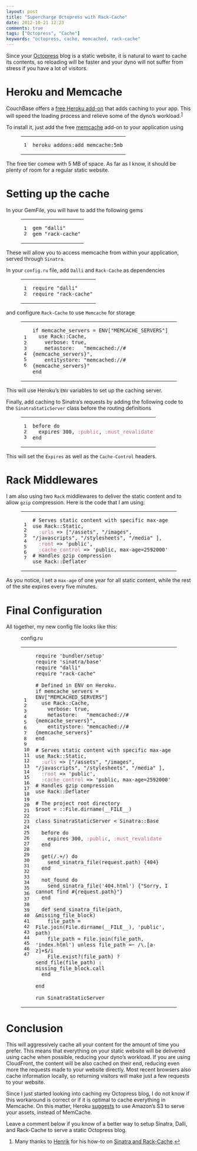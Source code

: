 ```yaml
---
layout: post
title: "Supercharge Octopress with Rack-Cache"
date: 2012-10-21 12:23
comments: true
tags: ["Octopress", "Cache"]
keywords: "octopress, cache, memcached, rack-cache"
---
```

<p>Since your <a href="http://octopress.org/">Octopress</a> blog is a static website, it is natural
to want to cache its contents, so reloading will be faster and your dyno will not
suffer from stress if you have a lot of visitors.</p>
<h1 id="heroku-and-memcache">Heroku and Memcache</h1>
<p>CouchBase offers a <a href="https://addons.heroku.com/memcache">free Heroku add-on</a>
that adds caching to your app. This will speed the loading process and relieve
some of the dyno&#8217;s workload.<sup id="fnref:1"><a href="#fn:1" rel="footnote">1</a></sup></p>
<p>To install it, just add the free <a href="https://addons.heroku.com/memcache">memcache</a> add-on
to your application using</p>
<div class="bogus-wrapper"><notextile><figure class="code"><figcaption><span></span></figcaption><div class="highlight"><table><tr><td class="gutter"><pre class="line-numbers"><span class="line-number">1</span>
</pre></td><td class="code"><pre><code class="console"><span class="line"><span class="go">heroku addons:add memcache:5mb</span>
</span></code></pre></td></tr></table></div></figure></notextile></div>
<p>The free tier comew with 5 MB of space. As far as I know, it should be plenty of
room for a regular static website.</p>
<h1 id="setting-up-the-cache">Setting up the cache</h1>
<p>In your GemFile, you will have to add the following gems</p>
<div class="bogus-wrapper"><notextile><figure class="code"><figcaption><span></span></figcaption><div class="highlight"><table><tr><td class="gutter"><pre class="line-numbers"><span class="line-number">1</span>
<span class="line-number">2</span>
</pre></td><td class="code"><pre><code class="ruby"><span class="line"><span class="n">gem</span> <span class="s2">&quot;dalli&quot;</span>
</span><span class="line"><span class="n">gem</span> <span class="s2">&quot;rack-cache&quot;</span>
</span></code></pre></td></tr></table></div></figure></notextile></div>
<p>These will allow you to access memcache from within your application, served
through <code>Sinatra</code>.</p>
<p>In your <code>config.ru</code> file, add <code>Dalli</code> and <code>Rack-Cache</code> as dependencies </p>
<div class="bogus-wrapper"><notextile><figure class="code"><figcaption><span></span></figcaption><div class="highlight"><table><tr><td class="gutter"><pre class="line-numbers"><span class="line-number">1</span>
<span class="line-number">2</span>
</pre></td><td class="code"><pre><code class="ruby"><span class="line"><span class="nb">require</span> <span class="s2">&quot;dalli&quot;</span>
</span><span class="line"><span class="nb">require</span> <span class="s2">&quot;rack-cache&quot;</span>
</span></code></pre></td></tr></table></div></figure></notextile></div>
<p>and configure <code>Rack-Cache</code> to use <code>Memcache</code> for storage</p>
<div class="bogus-wrapper"><notextile><figure class="code"><figcaption><span></span></figcaption><div class="highlight"><table><tr><td class="gutter"><pre class="line-numbers"><span class="line-number">1</span>
<span class="line-number">2</span>
<span class="line-number">3</span>
<span class="line-number">4</span>
<span class="line-number">5</span>
<span class="line-number">6</span>
</pre></td><td class="code"><pre><code class="ruby"><span class="line"><span class="k">if</span> <span class="n">memcache_servers</span> <span class="o">=</span> <span class="no">ENV</span><span class="o">[</span><span class="s2">&quot;MEMCACHE_SERVERS&quot;</span><span class="o">]</span>
</span><span class="line">  <span class="n">use</span> <span class="no">Rack</span><span class="o">::</span><span class="no">Cache</span><span class="p">,</span>
</span><span class="line">    <span class="n">verbose</span><span class="p">:</span> <span class="kp">true</span><span class="p">,</span>
</span><span class="line">    <span class="n">metastore</span><span class="p">:</span>   <span class="s2">&quot;memcached://</span><span class="si">#{</span><span class="n">memcache_servers</span><span class="si">}</span><span class="s2">&quot;</span><span class="p">,</span>
</span><span class="line">    <span class="n">entitystore</span><span class="p">:</span> <span class="s2">&quot;memcached://</span><span class="si">#{</span><span class="n">memcache_servers</span><span class="si">}</span><span class="s2">&quot;</span>
</span><span class="line"><span class="k">end</span>
</span></code></pre></td></tr></table></div></figure></notextile></div>
<p>This will use Heroku&#8217;s <code>ENV</code> variables to set up the caching server.</p>
<p>Finally, add caching to Sinatra&#8217;s requests by adding the following code to
the <code>SinatraStaticServer</code> class before the routing definitions</p>
<div class="bogus-wrapper"><notextile><figure class="code"><figcaption><span></span></figcaption><div class="highlight"><table><tr><td class="gutter"><pre class="line-numbers"><span class="line-number">1</span>
<span class="line-number">2</span>
<span class="line-number">3</span>
</pre></td><td class="code"><pre><code class="ruby"><span class="line"><span class="n">before</span> <span class="k">do</span>
</span><span class="line">  <span class="n">expires</span> <span class="mi">300</span><span class="p">,</span> <span class="ss">:public</span><span class="p">,</span> <span class="ss">:must_revalidate</span>
</span><span class="line"><span class="k">end</span>
</span></code></pre></td></tr></table></div></figure></notextile></div>
<p>This will set the <code>Expires</code> as well as the <code>Cache-Control</code> headers.</p>
<h1 id="rack-middlewares">Rack Middlewares</h1>
<p>I am also using two <code>Rack</code> middlewares to deliver the static content and to
allow <code>gzip</code> compression. Here is the code that I am using:</p>
<div class="bogus-wrapper"><notextile><figure class="code"><figcaption><span></span></figcaption><div class="highlight"><table><tr><td class="gutter"><pre class="line-numbers"><span class="line-number">1</span>
<span class="line-number">2</span>
<span class="line-number">3</span>
<span class="line-number">4</span>
<span class="line-number">5</span>
<span class="line-number">6</span>
<span class="line-number">7</span>
</pre></td><td class="code"><pre><code class="ruby"><span class="line"><span class="c1"># Serves static content with specific max-age</span>
</span><span class="line"><span class="n">use</span> <span class="no">Rack</span><span class="o">::</span><span class="no">Static</span><span class="p">,</span>
</span><span class="line">  <span class="ss">:urls</span> <span class="o">=&gt;</span> <span class="o">[</span><span class="s2">&quot;/assets&quot;</span><span class="p">,</span> <span class="s2">&quot;/images&quot;</span><span class="p">,</span> <span class="s2">&quot;/javascripts&quot;</span><span class="p">,</span> <span class="s2">&quot;/stylesheets&quot;</span><span class="p">,</span> <span class="s2">&quot;/media&quot;</span> <span class="o">]</span><span class="p">,</span>
</span><span class="line">  <span class="ss">:root</span> <span class="o">=&gt;</span> <span class="s1">&#39;public&#39;</span><span class="p">,</span>
</span><span class="line">  <span class="ss">:cache_control</span> <span class="o">=&gt;</span> <span class="s1">&#39;public, max-age=2592000&#39;</span>
</span><span class="line"><span class="c1"># Handles gzip compression</span>
</span><span class="line"><span class="n">use</span> <span class="no">Rack</span><span class="o">::</span><span class="no">Deflater</span>
</span></code></pre></td></tr></table></div></figure></notextile></div>
<p>As you notice, I set a <code>max-age</code> of one year for all static content, while
the rest of the site expires every five minutes.</p>
<h1 id="final-configuration">Final Configuration</h1>
<p>All together, my new config file looks like this:</p>
<div class="bogus-wrapper"><notextile><figure class="code"><figcaption><span>config.ru </span></figcaption>
<div class="highlight"><table><tr><td class="gutter"><pre class="line-numbers"><span class="line-number">1</span>
<span class="line-number">2</span>
<span class="line-number">3</span>
<span class="line-number">4</span>
<span class="line-number">5</span>
<span class="line-number">6</span>
<span class="line-number">7</span>
<span class="line-number">8</span>
<span class="line-number">9</span>
<span class="line-number">10</span>
<span class="line-number">11</span>
<span class="line-number">12</span>
<span class="line-number">13</span>
<span class="line-number">14</span>
<span class="line-number">15</span>
<span class="line-number">16</span>
<span class="line-number">17</span>
<span class="line-number">18</span>
<span class="line-number">19</span>
<span class="line-number">20</span>
<span class="line-number">21</span>
<span class="line-number">22</span>
<span class="line-number">23</span>
<span class="line-number">24</span>
<span class="line-number">25</span>
<span class="line-number">26</span>
<span class="line-number">27</span>
<span class="line-number">28</span>
<span class="line-number">29</span>
<span class="line-number">30</span>
<span class="line-number">31</span>
<span class="line-number">32</span>
<span class="line-number">33</span>
<span class="line-number">34</span>
<span class="line-number">35</span>
<span class="line-number">36</span>
<span class="line-number">37</span>
<span class="line-number">38</span>
<span class="line-number">39</span>
<span class="line-number">40</span>
<span class="line-number">41</span>
<span class="line-number">42</span>
<span class="line-number">43</span>
<span class="line-number">44</span>
<span class="line-number">45</span>
<span class="line-number">46</span>
<span class="line-number">47</span>
</pre></td><td class="code"><pre><code class="ruby"><span class="line"><span class="nb">require</span> <span class="s1">&#39;bundler/setup&#39;</span>
</span><span class="line"><span class="nb">require</span> <span class="s1">&#39;sinatra/base&#39;</span>
</span><span class="line"><span class="nb">require</span> <span class="s2">&quot;dalli&quot;</span>
</span><span class="line"><span class="nb">require</span> <span class="s2">&quot;rack-cache&quot;</span>
</span><span class="line">
</span><span class="line"><span class="c1"># Defined in ENV on Heroku.</span>
</span><span class="line"><span class="k">if</span> <span class="n">memcache_servers</span> <span class="o">=</span> <span class="no">ENV</span><span class="o">[</span><span class="s2">&quot;MEMCACHED_SERVERS&quot;</span><span class="o">]</span>
</span><span class="line">  <span class="n">use</span> <span class="no">Rack</span><span class="o">::</span><span class="no">Cache</span><span class="p">,</span>
</span><span class="line">    <span class="n">verbose</span><span class="p">:</span> <span class="kp">true</span><span class="p">,</span>
</span><span class="line">    <span class="n">metastore</span><span class="p">:</span>   <span class="s2">&quot;memcached://</span><span class="si">#{</span><span class="n">memcache_servers</span><span class="si">}</span><span class="s2">&quot;</span><span class="p">,</span>
</span><span class="line">    <span class="n">entitystore</span><span class="p">:</span> <span class="s2">&quot;memcached://</span><span class="si">#{</span><span class="n">memcache_servers</span><span class="si">}</span><span class="s2">&quot;</span>
</span><span class="line"><span class="k">end</span>
</span><span class="line">
</span><span class="line"><span class="c1"># Serves static content with specific max-age</span>
</span><span class="line"><span class="n">use</span> <span class="no">Rack</span><span class="o">::</span><span class="no">Static</span><span class="p">,</span>
</span><span class="line">  <span class="ss">:urls</span> <span class="o">=&gt;</span> <span class="o">[</span><span class="s2">&quot;/assets&quot;</span><span class="p">,</span> <span class="s2">&quot;/images&quot;</span><span class="p">,</span> <span class="s2">&quot;/javascripts&quot;</span><span class="p">,</span> <span class="s2">&quot;/stylesheets&quot;</span><span class="p">,</span> <span class="s2">&quot;/media&quot;</span> <span class="o">]</span><span class="p">,</span>
</span><span class="line">  <span class="ss">:root</span> <span class="o">=&gt;</span> <span class="s1">&#39;public&#39;</span><span class="p">,</span>
</span><span class="line">  <span class="ss">:cache_control</span> <span class="o">=&gt;</span> <span class="s1">&#39;public, max-age=2592000&#39;</span>
</span><span class="line"><span class="c1"># Handles gzip compression</span>
</span><span class="line"><span class="n">use</span> <span class="no">Rack</span><span class="o">::</span><span class="no">Deflater</span>
</span><span class="line">
</span><span class="line"><span class="c1"># The project root directory</span>
</span><span class="line"><span class="vg">$root</span> <span class="o">=</span> <span class="o">::</span><span class="no">File</span><span class="o">.</span><span class="n">dirname</span><span class="p">(</span><span class="bp">__FILE__</span><span class="p">)</span>
</span><span class="line">
</span><span class="line"><span class="k">class</span> <span class="nc">SinatraStaticServer</span> <span class="o">&lt;</span> <span class="no">Sinatra</span><span class="o">::</span><span class="no">Base</span>
</span><span class="line">
</span><span class="line">  <span class="n">before</span> <span class="k">do</span>
</span><span class="line">    <span class="n">expires</span> <span class="mi">300</span><span class="p">,</span> <span class="ss">:public</span><span class="p">,</span> <span class="ss">:must_revalidate</span>
</span><span class="line">  <span class="k">end</span>
</span><span class="line">
</span><span class="line">  <span class="n">get</span><span class="p">(</span><span class="sr">/.+/</span><span class="p">)</span> <span class="k">do</span>
</span><span class="line">    <span class="n">send_sinatra_file</span><span class="p">(</span><span class="n">request</span><span class="o">.</span><span class="n">path</span><span class="p">)</span> <span class="p">{</span><span class="mi">404</span><span class="p">}</span>
</span><span class="line">  <span class="k">end</span>
</span><span class="line">
</span><span class="line">  <span class="n">not_found</span> <span class="k">do</span>
</span><span class="line">    <span class="n">send_sinatra_file</span><span class="p">(</span><span class="s1">&#39;404.html&#39;</span><span class="p">)</span> <span class="p">{</span><span class="s2">&quot;Sorry, I cannot find </span><span class="si">#{</span><span class="n">request</span><span class="o">.</span><span class="n">path</span><span class="si">}</span><span class="s2">&quot;</span><span class="p">}</span>
</span><span class="line">  <span class="k">end</span>
</span><span class="line">
</span><span class="line">  <span class="k">def</span> <span class="nf">send_sinatra_file</span><span class="p">(</span><span class="n">path</span><span class="p">,</span> <span class="o">&amp;</span><span class="n">missing_file_block</span><span class="p">)</span>
</span><span class="line">    <span class="n">file_path</span> <span class="o">=</span> <span class="no">File</span><span class="o">.</span><span class="n">join</span><span class="p">(</span><span class="no">File</span><span class="o">.</span><span class="n">dirname</span><span class="p">(</span><span class="bp">__FILE__</span><span class="p">),</span> <span class="s1">&#39;public&#39;</span><span class="p">,</span>  <span class="n">path</span><span class="p">)</span>
</span><span class="line">    <span class="n">file_path</span> <span class="o">=</span> <span class="no">File</span><span class="o">.</span><span class="n">join</span><span class="p">(</span><span class="n">file_path</span><span class="p">,</span> <span class="s1">&#39;index.html&#39;</span><span class="p">)</span> <span class="k">unless</span> <span class="n">file_path</span> <span class="o">=~</span> <span class="sr">/\.[a-z]+$/i</span>
</span><span class="line">    <span class="no">File</span><span class="o">.</span><span class="n">exist?</span><span class="p">(</span><span class="n">file_path</span><span class="p">)</span> <span class="p">?</span> <span class="n">send_file</span><span class="p">(</span><span class="n">file_path</span><span class="p">)</span> <span class="p">:</span> <span class="n">missing_file_block</span><span class="o">.</span><span class="n">call</span>
</span><span class="line">  <span class="k">end</span>
</span><span class="line">
</span><span class="line"><span class="k">end</span>
</span><span class="line">
</span><span class="line"><span class="n">run</span> <span class="no">SinatraStaticServer</span>
</span></code></pre></td></tr></table></div></figure></notextile></div>
<h1 id="conclusion">Conclusion</h1>
<p>This will aggressively cache all your content for the amount of time you prefer. This means that everything
on your static website will be delivered using cache when possible, reducing your dyno&#8217;s
workload. If you are using CloudFront, the content will be also cached on their end,
reducing even more the requests made to your website directly. Most recent browsers
also cache information locally, so returning visitors will make just a few requests
to your website.</p>
<p>Since I just started looking into caching my Octopress blog, I do not know if this
workaround is correct or if it is optimal to cache everything in Memcache. On this
matter, Heroku <a href="https://devcenter.heroku.com/articles/s3">suggests</a> to use
Amazon&#8217;s S3 to serve your assets, instead of MemCache. </p>
<p>Leave a comment below if you know of a better way to setup Sinatra, Dalli, and
Rack-Cache to serve a static Octopress blog.</p>
<div class="footnotes">
<ol>
<li id="fn:1">
<p>Many thanks to <a href="http://henrik.nyh.se/about/">Henrik</a> for his how-to on <a href="http://henrik.nyh.se/2012/07/sinatra-with-rack-cache-on-heroku/">Sinatra and Rack-Cache</a>.<a href="#fnref:1" rel="reference">&#8617;</a></p>